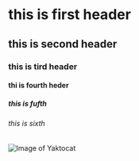 # this is first header
## this is second header
### this is tird header
#### thi is fourth heder
##### this is fufth
###### this is sixth

![Image of Yaktocat](https://octodex.github.com/images/yaktocat.png)
